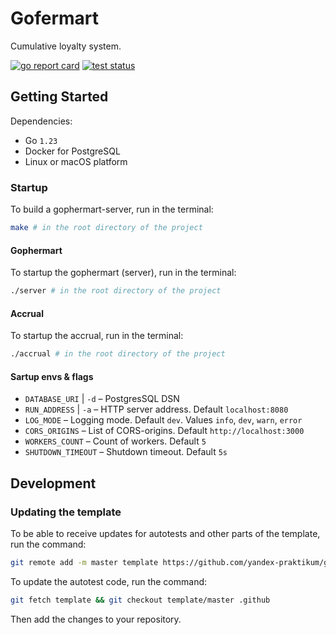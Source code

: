 # Gofermart

Cumulative loyalty system.

[![go report card](https://goreportcard.com/badge/github.com/mobypolo/ya-41-56go?style=flat-square)](https://goreportcard.com/report/github.com/mobypolo/ya-41-56go)
[![test status](https://github.com/mobypolo/ya-41-56go/workflows/gophermart/badge.svg?branch=main "test status")](https://github.com/mobypolo/ya-41-56go/actions)

## Getting Started

Dependencies:

* Go `1.23`
* Docker for PostgreSQL
* Linux or macOS platform

### Startup

To build a gophermart-server, run in the terminal:

```bash
make # in the root directory of the project
```

#### Gophermart

To startup the gophermart (server), run in the terminal:

```bash
./server # in the root directory of the project
```

#### Accrual

To startup the accrual, run in the terminal:

```bash
./accrual # in the root directory of the project
```

#### Sartup envs & flags

* `DATABASE_URI` | `-d` – PostgresSQL DSN
* `RUN_ADDRESS` | `-a` – HTTP server address. Default `localhost:8080`
* `LOG_MODE` – Logging mode. Default `dev`. Values `info`, `dev`, `warn`, `error`
* `CORS_ORIGINS` – List of CORS-origins. Default `http://localhost:3000`
* `WORKERS_COUNT` – Count of workers. Default `5`
* `SHUTDOWN_TIMEOUT` – Shutdown timeout. Default `5s`

## Development

### Updating the template

To be able to receive updates for autotests and other parts of the template, run the command:

```bash
git remote add -m master template https://github.com/yandex-praktikum/go-musthave-group-diploma-tpl.git
```

To update the autotest code, run the command:

```bash
git fetch template && git checkout template/master .github
```

Then add the changes to your repository.
